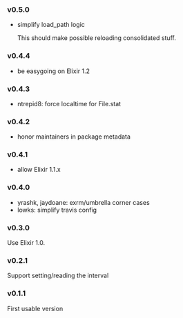 ### v0.5.0
* simplify load_path logic

  This should make possible reloading consolidated stuff.

### v0.4.4
* be easygoing on Elixir 1.2

### v0.4.3
* ntrepid8: force localtime for File.stat

### v0.4.2
* honor maintainers in package metadata

### v0.4.1
* allow Elixir 1.1.x

### v0.4.0
* yrashk, jaydoane: exrm/umbrella corner cases
* lowks: simplify travis config 


### v0.3.0
Use Elixir 1.0.

### v0.2.1
Support setting/reading the interval

### v0.1.1
First usable version
